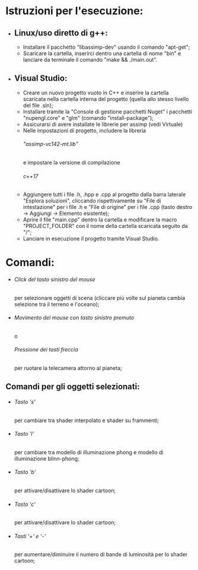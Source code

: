 <h1> Istruzioni per l'esecuzione: </h1>

<ul>
    <li>
        <h2>Linux/uso diretto di g++:</h2>
        <ul>
            <li>Installare il pacchetto "libassimp-dev" usando il comando "apt-get";</li>
            <li>Scaricare la cartella, inserirci dentro una cartella di nome "bin" e lanciare da terminale il comando "make && ./main.out".</li>
        </ul>
    </li>
    <li>
        <h2>Visual Studio:</li>
        <ul>
            <li>Creare un nuovo progetto vuoto in C++ e inserire la cartella scaricata nella cartella interna del progetto (quella allo stesso livello del file .sln);</li>
            <li>Installare tramite la "Console di gestione pacchetti Nuget" i pacchetti "nupengl.core" e "glm" (comando "install-package");</li>
            <li>Assicurarsi di avere installate le librerie per assimp (vedi Virtuale)</li>
            <li>Nelle impostazioni di progetto, includere la libreria <h6>"assimp-vc142-mt.lib"</h6> e impostare la versione di compilazione <h6>c++17</h6></li>
            <li>Aggiungere tutti i file .h, .hpp e .cpp al progetto dalla barra laterale "Esplora soluzioni", cliccando rispettivamente su "File di intestazione" per i file .h e "File di origine" per i file .cpp (tasto destro -> Aggiungi -> Elemento esistente);</li>
            <li>Aprire il file "main.cpp" dentro la cartella e modificare la macro "PROJECT_FOLDER" con il nome della cartella scaricata seguito da "/";</li>
            <li>Lanciare in esecuzione il progetto tramite Visual Studio.</li>
        </ul>
    </li>
</ul>

<h1> Comandi: </h1>

<ul>
    <li><h6>Click del tasto sinistro del mouse</h6> per selezionare oggetti di scena (cliccare più volte sul pianeta cambia selezione tra il terreno e l'oceano);</li>
    <li><h6>Movimento del mouse con tasto sinistro premuto</h6> o <h6>Pressione dei tasti freccia</h6> per ruotare la telecamera attorno al pianeta;</li>
</ul>
<h2>Comandi per gli oggetti selezionati:</h2>
<ul>
    <li><h6>Tasto 's'</h6> per cambiare tra shader interpolato e shader su frammenti;</li>
    <li><h6>Tasto 'l'</h6> per cambiare tra modello di illuminazione phong e modello di illuminazione blinn-phong;</li>
    <li><h6>Tasto 'b'</h6> per attivare/disattivare lo shader cartoon;</li>
    <li><h6>Tasto 'c'</h6> per attivare/disattivare lo shader cartoon;</li>
    <li><h6>Tasti '+' e '-'</h6> per aumentare/diminuire il numero di bande di luminosità per lo shader cartoon;</li>
</ul>
